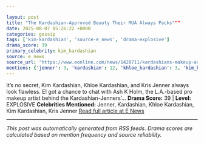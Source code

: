 ```yaml
---

layout: post
title: "The Kardashian-Approved Beauty Their MUA Always Packs"""
date: 2025-08-07 05:26:22 +0000
categories: gossip
tags: ['kim-kardashian', 'source-e_news', 'drama-explosive']
drama_score: 39
primary_celebrity: kim_kardashian
source: e_news
source_url: "https://www.eonline.com/news/1420711/kardashians-makeup-artist-reveals-the-sephora-brand-they-all-love?cmpid=rss-syndicate-genericrss-us-top_stories"""
mentions: {'jenner': 3, 'kardashian': 12, 'khloe_kardashian': 3, 'kim_kardashian': 18, 'kris_jenner': 3}
---
```


It’s no secret, Kim Kardashian, Khloe Kardashian, and Kris Jenner always look flawless. E! got a chance to chat with Ash K Holm, the L.A.-based pro makeup artist behind the Kardashian-Jenners’... **Drama Score:** 39 | **Level:** EXPLOSIVE **Celebrities Mentioned:** Jenner, Kardashian, Khloe Kardashian, Kim Kardashian, Kris Jenner [Read full article at E News](https://www.eonline.com/news/1420711/kardashians-makeup-artist-reveals-the-sephora-brand-they-all-love?cmpid=rss-syndicate-genericrss-us-top_stories)

---

*This post was automatically generated from RSS feeds. Drama scores are calculated based on mention frequency and source reliability.*